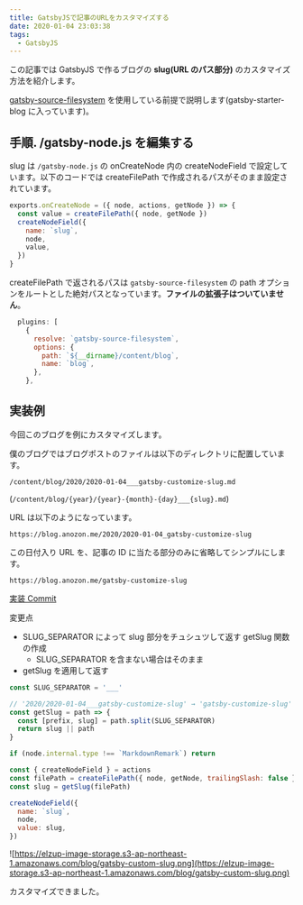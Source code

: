 ```yaml
---
title: GatsbyJSで記事のURLをカスタマイズする
date: 2020-01-04 23:03:38
tags:
  - GatsbyJS
---
```


この記事では GatsbyJS で作るブログの **slug(URL のパス部分)** のカスタマイズ方法を紹介します。

[gatsby-source-filesystem](https://www.gatsbyjs.org/packages/gatsby-source-filesystem/) を使用している前提で説明します(gatsby-starter-blog に入っています)。

## 手順. /gatsby-node.js を編集する

slug は `/gatsby-node.js` の onCreateNode 内の createNodeField で設定しています。以下のコードでは createFilePath で作成されるパスがそのまま設定されています。

```js:title=gatsby-node.js
exports.onCreateNode = ({ node, actions, getNode }) => {
  const value = createFilePath({ node, getNode })
  createNodeField({
    name: `slug`,
    node,
    value,
  })
}
```

createFilePath で返されるパスは `gatsby-source-filesystem` の path オプションをルートとした絶対パスとなっています。**ファイルの拡張子はついていません**。

```js:title=gatsby-config.js
  plugins: [
    {
      resolve: `gatsby-source-filesystem`,
      options: {
        path: `${__dirname}/content/blog`,
        name: `blog`,
      },
    },
```

## 実装例

今回このブログを例にカスタマイズします。

僕のブログではブログポストのファイルは以下のディレクトリに配置しています。

`/content/blog/2020/2020-01-04___gatsby-customize-slug.md`

(`/content/blog/{year}/{year}-{month}-{day}___{slug}.md`)

URL は以下のようになっています。

`https://blog.anozon.me/2020/2020-01-04_gatsby-customize-slug`

この日付入り URL を、記事の ID に当たる部分のみに省略してシンプルにします。

`https://blog.anozon.me/gatsby-customize-slug`

[実装 Commit](https://github.com/elzup/anozonbiyori/commit/34505a0a39640ea0b2a1b60c7662412544179510#diff-fda05457e393bada716f508859bfc604)

変更点

- SLUG_SEPARATOR によって slug 部分をチュシュツして返す getSlug 関数の作成
  - SLUG_SEPARATOR を含まない場合はそのまま
- getSlug を適用して返す

```js:title=gatsby-node.js
const SLUG_SEPARATOR = '___'

// '2020/2020-01-04___gatsby-customize-slug' → 'gatsby-customize-slug'
const getSlug = path => {
  const [prefix, slug] = path.split(SLUG_SEPARATOR)
  return slug || path
}

if (node.internal.type !== `MarkdownRemark`) return

const { createNodeField } = actions
const filePath = createFilePath({ node, getNode, trailingSlash: false })
const slug = getSlug(filePath)

createNodeField({
  name: `slug`,
  node,
  value: slug,
})
```

![https://elzup-image-storage.s3-ap-northeast-1.amazonaws.com/blog/gatsby-custom-slug.png](https://elzup-image-storage.s3-ap-northeast-1.amazonaws.com/blog/gatsby-custom-slug.png)

カスタマイズできました。
